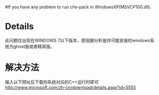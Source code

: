 #If you have any problem to run chs-pack in WindowsXP(MSVCP100.dll).

# Details #

此问题仅出现在WINDOWS 7以下版本，原因据分析是你可能安装的windows系统为ghost版或者精简版。

# 解决方法 #
输入以下网址后下载你系统对应的C++运行时即可
http://www.microsoft.com/zh-cn/download/details.aspx?id=5555